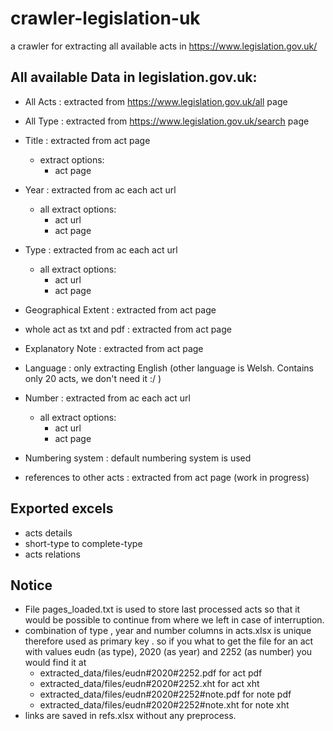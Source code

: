 # crawler-legislation-uk
a crawler for extracting all available acts in https://www.legislation.gov.uk/


## All available Data in legislation.gov.uk:
* All Acts : extracted from https://www.legislation.gov.uk/all page
* All Type : extracted from https://www.legislation.gov.uk/search page
* Title : extracted from act page
    * extract options:
      * act page
* Year : extracted from ac each act url
    * all extract options:
      * act url
      * act page
* Type : extracted from ac each act url
    * all extract options:
      * act url
      * act page

* Geographical Extent : extracted from act page
* whole act as txt and pdf : extracted from act page
* Explanatory Note : extracted from act page
* Language : only extracting English (other language is Welsh. Contains only 20 acts, we don't need it :/ )
* Number : extracted from ac each act url
    * all extract options:
      * act url
      * act page
* Numbering system : default numbering system is used
* references to other acts : extracted from act page (work in progress)



## Exported excels
* acts details
* short-type to complete-type 
* acts relations


## Notice
* File pages_loaded.txt is used to store last processed acts so that it would be possible to continue from where we left in case of interruption.
* combination of type , year and number columns in acts.xlsx is unique therefore used as primary key . so if you what to get the file for an act with values eudn (as type), 2020 (as year) and 2252 (as number) you would find it at 
  * extracted_data/files/eudn#2020#2252.pdf for act pdf
  * extracted_data/files/eudn#2020#2252.xht for act xht
  * extracted_data/files/eudn#2020#2252#note.pdf for note pdf
  * extracted_data/files/eudn#2020#2252#note.xht for note xht
* links are saved in refs.xlsx without any preprocess.
